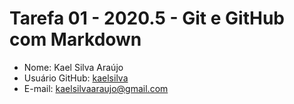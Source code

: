 # Tarefa 01 - 2020.5 - Git e GitHub com Markdown

- Nome: Kael Silva Araújo
- Usuário GitHub: [kaelsilva](https://github.com/kaelsilva)
- E-mail: <kaelsilvaaraujo@gmail.com>